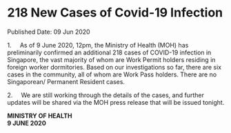 <html>
    <meta http-equiv="Content-Type" content="text/html; charset=utf-8"/>
    <meta charset="utf-8"/>
    <title>218 New Cases of Covid-19 Infection</title>
    <body><h1>218 New Cases of Covid-19 Infection</h1>
    <p>Published Date: 09 Jun 2020</p> <p>1.&nbsp; &nbsp; &nbsp;As of 9 June 2020, 12pm, the Ministry of Health (MOH) has preliminarily confirmed an additional 218 cases of COVID-19 infection in Singapore, the vast majority of whom are Work Permit holders residing in foreign worker dormitories. Based on our investigations so far, there are six cases in the community, all of whom are Work Pass holders. There are no Singaporean/ Permanent Resident cases. </p> <p>2.&nbsp; &nbsp; &nbsp;We are still working through the details of the cases, and further updates will be shared via the MOH press release that will be issued tonight.</p> <p><strong>MINISTRY OF HEALTH<br></strong><strong>9 JUNE 2020</strong></p></body>
</html>